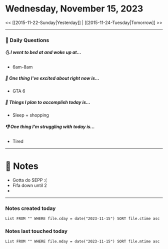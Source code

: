 # Wednesday, November 15, 2023

<< [[2015-11-22-Sunday|Yesterday]] | [[2015-11-24-Tuesday|Tomorrow]] >>

---
### 📅 Daily Questions
##### 🌜 I went to bed at and woke up at...
- 6am-8am

##### 🙌 One thing I've excited about right now is...
- GTA 6

##### 🚀 Things I plan to accomplish today is...
- Sleep + shopping

##### 👎 One thing I'm struggling with today is...
- Tired

---
# 📝 Notes
- Gotta do SEPP :(
- Fifa down until 2
- 

---
### Notes created today
```dataview
List FROM "" WHERE file.cday = date("2023-11-15") SORT file.ctime asc
```

### Notes last touched today
```dataview
List FROM "" WHERE file.mday = date("2023-11-15") SORT file.mtime asc
```